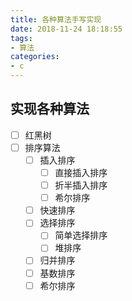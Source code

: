 ```yaml
---
title: 各种算法手写实现
date: 2018-11-24 18:18:55
tags:
- 算法
categories:
- c
---
```


## 实现各种算法

* [ ] 红黑树
* [ ] 排序算法
  * [ ] 插入排序
    * [ ] 直接插入排序
    * [ ] 折半插入排序
    * [ ] 希尔排序
  * [ ] 快速排序
  * [ ] 选择排序
    * [ ] 简单选择排序
    * [ ] 堆排序
  * [ ] 归并排序
  * [ ] 基数排序
  * [ ] 希尔排序
